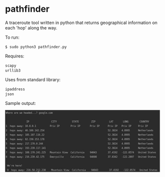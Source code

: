 # pathfinder
A traceroute tool written in python that returns geographical information on each 'hop' along the way.

To run:
```
$ sudo python3 pathfinder.py
```
Requires:
```
scapy
urllib3
```
Uses from standard library:
```
ipaddress
json
```

Sample output:

![alt text](https://github.com/mcorybillington/pathfinder/blob/master/images/pathfinder.jpeg)